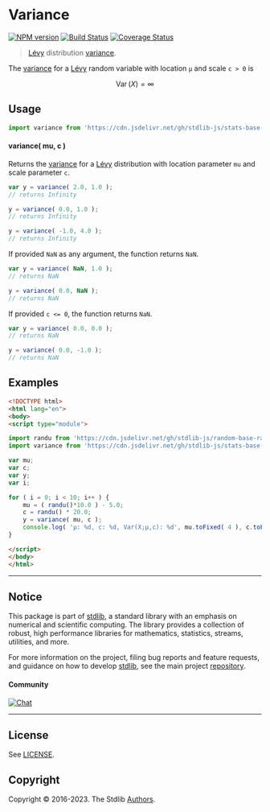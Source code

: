 <!--

@license Apache-2.0

Copyright (c) 2018 The Stdlib Authors.

Licensed under the Apache License, Version 2.0 (the "License");
you may not use this file except in compliance with the License.
You may obtain a copy of the License at

   http://www.apache.org/licenses/LICENSE-2.0

Unless required by applicable law or agreed to in writing, software
distributed under the License is distributed on an "AS IS" BASIS,
WITHOUT WARRANTIES OR CONDITIONS OF ANY KIND, either express or implied.
See the License for the specific language governing permissions and
limitations under the License.

-->

# Variance

[![NPM version][npm-image]][npm-url] [![Build Status][test-image]][test-url] [![Coverage Status][coverage-image]][coverage-url] <!-- [![dependencies][dependencies-image]][dependencies-url] -->

> [Lévy][levy-distribution] distribution [variance][variance].

<!-- Section to include introductory text. Make sure to keep an empty line after the intro `section` element and another before the `/section` close. -->

<section class="intro">

The [variance][variance] for a [Lévy][levy-distribution] random variable with location `μ` and scale `c > 0` is

<!-- <equation class="equation" label="eq:levy_variance" align="center" raw="\operatorname{Var}\left( X \right) = \infty" alt="Variance for a Lévy distribution."> -->

```math
\operatorname{Var}\left( X \right) = \infty
```

<!-- <div class="equation" align="center" data-raw-text="\operatorname{Var}\left( X \right) = \infty" data-equation="eq:levy_variance">
    <img src="https://cdn.jsdelivr.net/gh/stdlib-js/stdlib@51534079fef45e990850102147e8945fb023d1d0/lib/node_modules/@stdlib/stats/base/dists/levy/variance/docs/img/equation_levy_variance.svg" alt="Variance for a Lévy distribution.">
    <br>
</div> -->

<!-- </equation> -->

</section>

<!-- /.intro -->

<!-- Package usage documentation. -->



<section class="usage">

## Usage

```javascript
import variance from 'https://cdn.jsdelivr.net/gh/stdlib-js/stats-base-dists-levy-variance@esm/index.mjs';
```

#### variance( mu, c )

Returns the [variance][variance] for a [Lévy][levy-distribution] distribution with location parameter `mu` and scale parameter `c`.

```javascript
var y = variance( 2.0, 1.0 );
// returns Infinity

y = variance( 0.0, 1.0 );
// returns Infinity

y = variance( -1.0, 4.0 );
// returns Infinity
```

If provided `NaN` as any argument, the function returns `NaN`.

```javascript
var y = variance( NaN, 1.0 );
// returns NaN

y = variance( 0.0, NaN );
// returns NaN
```

If provided `c <= 0`, the function returns `NaN`.

```javascript
var y = variance( 0.0, 0.0 );
// returns NaN

y = variance( 0.0, -1.0 );
// returns NaN
```

</section>

<!-- /.usage -->

<!-- Package usage notes. Make sure to keep an empty line after the `section` element and another before the `/section` close. -->

<section class="notes">

</section>

<!-- /.notes -->

<!-- Package usage examples. -->

<section class="examples">

## Examples

<!-- eslint no-undef: "error" -->

```html
<!DOCTYPE html>
<html lang="en">
<body>
<script type="module">

import randu from 'https://cdn.jsdelivr.net/gh/stdlib-js/random-base-randu@esm/index.mjs';
import variance from 'https://cdn.jsdelivr.net/gh/stdlib-js/stats-base-dists-levy-variance@esm/index.mjs';

var mu;
var c;
var y;
var i;

for ( i = 0; i < 10; i++ ) {
    mu = ( randu()*10.0 ) - 5.0;
    c = randu() * 20.0;
    y = variance( mu, c );
    console.log( 'µ: %d, c: %d, Var(X;µ,c): %d', mu.toFixed( 4 ), c.toFixed( 4 ), y.toFixed( 4 ) );
}

</script>
</body>
</html>
```

</section>

<!-- /.examples -->

<!-- Section to include cited references. If references are included, add a horizontal rule *before* the section. Make sure to keep an empty line after the `section` element and another before the `/section` close. -->

<section class="references">

</section>

<!-- /.references -->

<!-- Section for related `stdlib` packages. Do not manually edit this section, as it is automatically populated. -->

<section class="related">

</section>

<!-- /.related -->

<!-- Section for all links. Make sure to keep an empty line after the `section` element and another before the `/section` close. -->


<section class="main-repo" >

* * *

## Notice

This package is part of [stdlib][stdlib], a standard library with an emphasis on numerical and scientific computing. The library provides a collection of robust, high performance libraries for mathematics, statistics, streams, utilities, and more.

For more information on the project, filing bug reports and feature requests, and guidance on how to develop [stdlib][stdlib], see the main project [repository][stdlib].

#### Community

[![Chat][chat-image]][chat-url]

---

## License

See [LICENSE][stdlib-license].


## Copyright

Copyright &copy; 2016-2023. The Stdlib [Authors][stdlib-authors].

</section>

<!-- /.stdlib -->

<!-- Section for all links. Make sure to keep an empty line after the `section` element and another before the `/section` close. -->

<section class="links">

[npm-image]: http://img.shields.io/npm/v/@stdlib/stats-base-dists-levy-variance.svg
[npm-url]: https://npmjs.org/package/@stdlib/stats-base-dists-levy-variance

[test-image]: https://github.com/stdlib-js/stats-base-dists-levy-variance/actions/workflows/test.yml/badge.svg?branch=main
[test-url]: https://github.com/stdlib-js/stats-base-dists-levy-variance/actions/workflows/test.yml?query=branch:main

[coverage-image]: https://img.shields.io/codecov/c/github/stdlib-js/stats-base-dists-levy-variance/main.svg
[coverage-url]: https://codecov.io/github/stdlib-js/stats-base-dists-levy-variance?branch=main

<!--

[dependencies-image]: https://img.shields.io/david/stdlib-js/stats-base-dists-levy-variance.svg
[dependencies-url]: https://david-dm.org/stdlib-js/stats-base-dists-levy-variance/main

-->

[chat-image]: https://img.shields.io/gitter/room/stdlib-js/stdlib.svg
[chat-url]: https://app.gitter.im/#/room/#stdlib-js_stdlib:gitter.im

[stdlib]: https://github.com/stdlib-js/stdlib

[stdlib-authors]: https://github.com/stdlib-js/stdlib/graphs/contributors

[umd]: https://github.com/umdjs/umd
[es-module]: https://developer.mozilla.org/en-US/docs/Web/JavaScript/Guide/Modules

[deno-url]: https://github.com/stdlib-js/stats-base-dists-levy-variance/tree/deno
[umd-url]: https://github.com/stdlib-js/stats-base-dists-levy-variance/tree/umd
[esm-url]: https://github.com/stdlib-js/stats-base-dists-levy-variance/tree/esm
[branches-url]: https://github.com/stdlib-js/stats-base-dists-levy-variance/blob/main/branches.md

[stdlib-license]: https://raw.githubusercontent.com/stdlib-js/stats-base-dists-levy-variance/main/LICENSE

[levy-distribution]: https://en.wikipedia.org/wiki/L%C3%A9vy_distribution

[variance]: https://en.wikipedia.org/wiki/Variance

</section>

<!-- /.links -->

